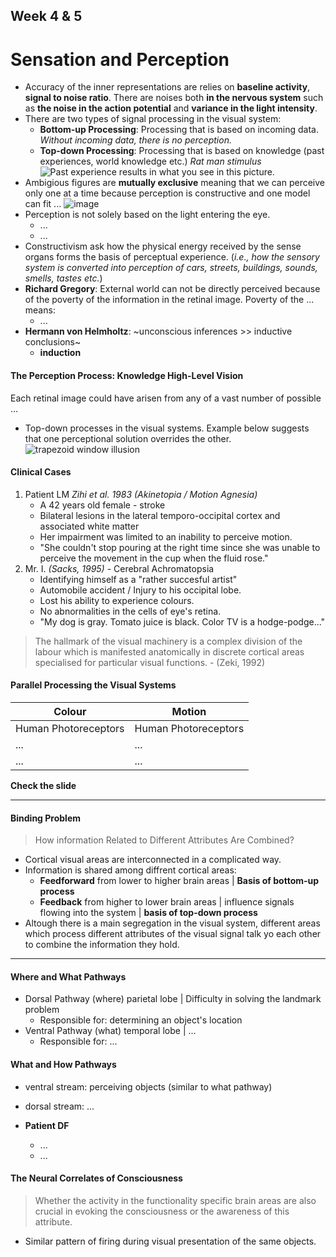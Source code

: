 ## Week 4 & 5
# Sensation and Perception

- Accuracy of the inner representations are relies on **baseline activity**, **signal to noise ratio**. There are noises both **in the nervous system** such as **the noise in the action potential** and **variance in the light intensity**.
- There are two types of signal processing in the visual system:
    - **Bottom-up Processing**: Processing that is based on incoming data. *Without incoming data, there is no perception.*
    - **Top-down Processing**: Processing that is based on knowledge (past experiences, world knowledge etc.) _Rat man stimulus_ 
![Past experience results in what you see in this picture.](http://psyc.queensu.ca/~flanagan/PSYC100/lecture1/ratmanABC.GIF)
- Ambigious figures are **mutually exclusive** meaning that we can perceive only one at a time because perception is constructive and one model can fit ...
![image](https://i.kinja-img.com/gawker-media/image/upload/s--YdILt9E5--/c_fill,f_auto,fl_progressive,g_center,h_675,q_80,w_1200/18mnjqsiduz4vjpg.jpg)
- Perception is not solely based on the light entering the eye.
    - ...
    - ...
- Constructivism ask how the physical energy received by the sense organs forms the basis of perceptual experience. (_i.e., how the sensory system is converted into perception of cars, streets, buildings, sounds, smells, tastes etc._)
- **Richard Gregory**: External world can not be directly perceived because of the poverty of the information in the retinal image. Poverty of the ... means:
    - ...
- **Hermann von Helmholtz**: ~unconscious inferences >> inductive conclusions~
    - **induction**

#### The Perception Process: Knowledge High-Level Vision
Each retinal image could have arisen from any of a vast number of possible ...

- Top-down processes in the visual systems. Example below suggests that one perceptional solution overrides the other.
![trapezoid window illusion](http://www.hsc.umn.edu/images/trapezoid.window-350.jpg)

#### Clinical Cases
1. Patient LM _Zihi et al. 1983 (Akinetopia / Motion Agnesia)_
    - A 42 years old female - stroke
    - Bilateral lesions in the lateral temporo-occipital cortex and associated white matter
    - Her impairment was limited to an inability to perceive motion.
    - "She couldn't stop pouring at the right time since she was unable to perceive the movement in the cup when the fluid rose."
2. Mr. I. _(Sacks, 1995)_ - Cerebral Achromatopsia
    - Identifying himself as a "rather succesful artist"
    - Automobile accident / Injury to his occipital lobe.
    - Lost his ability to experience colours.
    - No abnormalities in the cells of eye's retina.
    - "My dog is gray. Tomato juice is black. Color TV is a hodge-podge..."

> The hallmark of the visual machinery is a complex division of the labour which is manifested anatomically in discrete cortical areas specialised for particular visual functions. - (Zeki, 1992)

#### Parallel Processing the Visual Systems
Colour | Motion
--- | ---
Human Photoreceptors | Human Photoreceptors
... | ...
... | ...
**Check the slide**

---
#### Binding Problem
> How information Related to Different Attributes Are Combined?
- Cortical visual areas are interconnected in a complicated way.
- Information is shared among diffrent cortical areas:
    - **Feedforward** from lower to higher brain areas | **Basis of bottom-up process**
    - **Feedback** from higher to lower brain areas | influence signals flowing into the system | **basis of top-down process**
- Altough there is a main segregation in the visual system, different areas which process different attributes of the visual signal talk yo each other to combine the information they hold.

---
#### Where and What Pathways
- Dorsal Pathway (where) parietal lobe | Difficulty in solving the landmark problem
    - Responsible for: determining an object's location
- Ventral Pathway (what) temporal lobe | ...
    - Responsible for: ...

#### What and How Pathways
- ventral stream: perceiving objects (similar to what pathway)
- dorsal stream: ...

- **Patient DF**
    - ...
    - ...

#### The Neural Correlates of Consciousness
> Whether the activity in the functionality specific brain areas are also crucial in evoking the consciousness or the awareness of this attribute.
- Similar pattern of firing during visual presentation of the same objects.